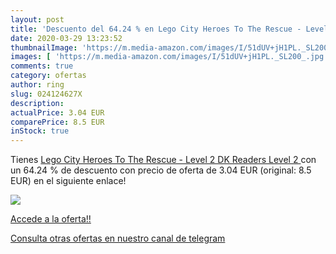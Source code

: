 ```yaml
---
layout: post
title: 'Descuento del 64.24 % en Lego City Heroes To The Rescue - Level 2'
date: 2020-03-29 13:23:52
thumbnailImage: 'https://m.media-amazon.com/images/I/51dUV+jH1PL._SL200_.jpg'
images: [ 'https://m.media-amazon.com/images/I/51dUV+jH1PL._SL200_.jpg' ]
comments: true
category: ofertas
author: ring
slug: 024124627X
description:
actualPrice: 3.04 EUR
comparePrice: 8.5 EUR
inStock: true
---
```


Tienes [Lego City Heroes To The Rescue - Level 2  DK Readers Level 2 ](https://www.amazon.es/dp/024124627X/?tag=redken-21) con un 64.24 % de descuento con precio de oferta de 3.04 EUR (original: 8.5 EUR) en el siguiente enlace!

[![](https://m.media-amazon.com/images/I/51dUV+jH1PL._SL200_.jpg)](https://www.amazon.es/dp/024124627X/?tag=redken-21)

[Accede a la oferta!!](https://www.amazon.es/dp/024124627X/?tag=redken-21)

[Consulta otras ofertas en nuestro canal de telegram](https://t.me/s/ofertas25)
